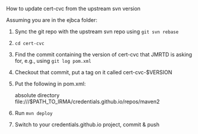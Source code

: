 How to update cert-cvc from the upstream svn version

Assuming you are in the ejbca folder:

 1. Sync the git repo with the upstream svn repo using `git svn rebase`
 2. `cd cert-cvc`
 3. Find the commit containing the version of cert-cvc that JMRTD is asking for, e.g., using `git log pom.xml`
 4. Checkout that commit, put a tag on it called cert-cvc-$VERSION
 5. Put the following in pom.xml:

	<distributionManagement>
		<repository>
			<id>absolute directory</id>
			<url>file:///$PATH_TO_IRMA/credentials.github.io/repos/maven2</url>
		</repository>
	</distributionManagement>

 6. Run `mvn deploy`
 7. Switch to your credentials.github.io project, commit & push
